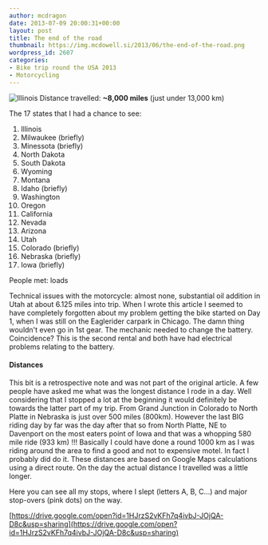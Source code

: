 ```yaml
---
author: mcdragon
date: 2013-07-09 20:00:31+00:00
layout: post
title: The end of the road
thumbnail: https://img.mcdowell.si/2013/06/the-end-of-the-road.png
wordpress_id: 2607
categories:
- Bike trip round the USA 2013
- Motorcycling
---
```


![Illinois](https://img.mcdowell.si/2013/06/Illinois-1.jpg)
Distance travelled: **~8,000 miles** (just under 13,000 km)

The 17 states that I had a chance to see:
 	
1. Illinois
2. Milwaukee (briefly)
3. Minessota (briefly)
4. North Dakota
5. South Dakota
6. Wyoming
7. Montana
8. Idaho (briefly)
9. Washington
10. Oregon
11. California
12. Nevada
13. Arizona
14. Utah
15. Colorado (briefly)
16. Nebraska (briefly)
17. Iowa (briefly)

People met: loads

Technical issues with the motorcycle: almost none, substantial oil addition in Utah at about 6.125 miles into trip. When I wrote this article I seemed to have completely forgotten about my problem getting the bike started on Day 1, when I was still on the Eaglerider carpark in Chicago. The damn thing wouldn't even go in 1st gear. The mechanic needed to change the battery. Coincidence? This is the second rental and both have had electrical problems relating to the battery.


#### Distances

This bit is a retrospective note and was not part of the original article. A few people have asked me what was the longest distance I rode in a day. Well considering that I stopped a lot at the beginning it would definitely be towards the latter part of my trip. From Grand Junction in Colorado to North Platte in Nebraska is just over 500 miles (800km). However the last BIG riding day by far was the day after that so from North Platte, NE to Davenport on the most eaters point of Iowa and that was a whopping 580 mile ride (933 km) !!!
Basically I could have done a round 1000 km as I was riding around the area to find a good and not to expensive motel. In fact I probably did do it. These distances are based on Google Maps calculations using a direct route. On the day the actual distance I travelled was a little longer.

Here you can see all my stops, where I slept (letters A, B, C...) and major stop-overs (pink dots) on the way.

[https://drive.google.com/open?id=1HJrzS2vKFh7q4ivbJ-JOjQA-D8c&usp=sharing](https://drive.google.com/open?id=1HJrzS2vKFh7q4ivbJ-JOjQA-D8c&usp=sharing)


